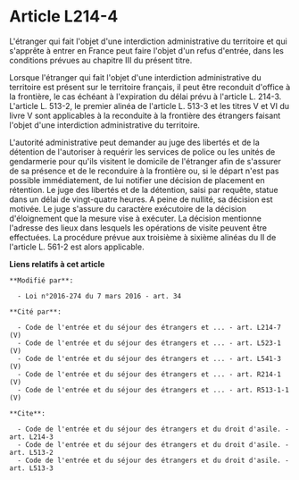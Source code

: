 # Article L214-4

L'étranger qui fait l'objet d'une interdiction administrative du territoire et qui s'apprête à entrer en France peut faire
l'objet d'un refus d'entrée, dans les conditions prévues au chapitre III du présent titre. 

Lorsque l'étranger qui fait l'objet d'une interdiction administrative du territoire est présent sur le territoire français,
il peut être reconduit d'office à la frontière, le cas échéant à l'expiration du délai prévu à l'article L. 214-3. L'article
L. 513-2, le premier alinéa de l'article L. 513-3 et les titres V et VI du livre V sont applicables à la reconduite à la
frontière des étrangers faisant l'objet d'une interdiction administrative du territoire.

L'autorité administrative peut demander au juge des libertés et de la détention de l'autoriser à requérir les services de
police ou les unités de gendarmerie pour qu'ils visitent le domicile de l'étranger afin de s'assurer de sa présence et de le
reconduire à la frontière ou, si le départ n'est pas possible immédiatement, de lui notifier une décision de placement en
rétention. Le juge des libertés et de la détention, saisi par requête, statue dans un délai de vingt-quatre heures. A peine
de nullité, sa décision est motivée. Le juge s'assure du caractère exécutoire de la décision d'éloignement que la mesure vise
à exécuter. La décision mentionne l'adresse des lieux dans lesquels les opérations de visite peuvent être effectuées. La
procédure prévue aux troisième à sixième alinéas du II de l'article L. 561-2 est alors applicable.

**Liens relatifs à cet article**

	**Modifié par**:

	  - Loi n°2016-274 du 7 mars 2016 - art. 34

	**Cité par**:

	  - Code de l'entrée et du séjour des étrangers et ... - art. L214-7 (V)
	  - Code de l'entrée et du séjour des étrangers et ... - art. L523-1 (V)
	  - Code de l'entrée et du séjour des étrangers et ... - art. L541-3 (V)
	  - Code de l'entrée et du séjour des étrangers et ... - art. R214-1 (V)
	  - Code de l'entrée et du séjour des étrangers et ... - art. R513-1-1 (V)

	**Cite**:

	  - Code de l'entrée et du séjour des étrangers et du droit d'asile. - art. L214-3
	  - Code de l'entrée et du séjour des étrangers et du droit d'asile. - art. L513-2
	  - Code de l'entrée et du séjour des étrangers et du droit d'asile. - art. L513-3
